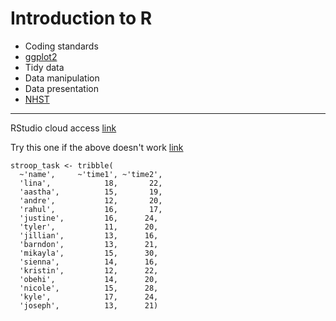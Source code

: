 Introduction to R
=================

- Coding standards
- [ggplot2](https://www.jvcasillas.com/intro_to_r/ggplot2/index.html)
- Tidy data
- Data manipulation
- Data presentation
- [NHST](https://www.jvcasillas.com/intro_to_r/nhst/index.html)

----

RStudio cloud access [link](https://rstudio.cloud/spaces/13371/join?access_code=kxYHQ%2BoI0N4TlfsstEO%2Fn1PsFDyMlNX736ZGuqqA)

Try this one if the above doesn't work [link](https://rstudio.cloud/spaces/13397/join?access_code=EyjsKatogh3byXGXKtMd5o6eW6Xv2eg7SUWlgmi%2B)



```
stroop_task <- tribble(
  ~'name',     ~'time1', ~'time2', 
  'lina',            18,       22, 
  'aastha',          15,       19, 
  'andre',           12,       20, 
  'rahul',           16,       17, 
  'justine',         16,      24, 
  'tyler',           11,      20, 
  'jillian',         13,      16, 
  'barndon',         13,      21, 
  'mikayla',         15,      30, 
  'sienna',          14,      16, 
  'kristin',         12,      22, 
  'obehi',           14,      20, 
  'nicole',          15,      28, 
  'kyle',            17,      24, 
  'joseph',          13,      21)
  ```
